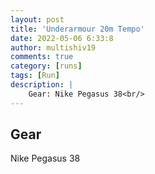 ```yaml
---
layout: post
title: 'Underarmour 20m Tempo'
date: 2022-05-06 6:33:8
author: multishiv19
comments: true
category: [runs]
tags: [Run]
description: |
    Gear: Nike Pegasus 38<br/>
---
```


## Gear
Nike Pegasus 38



<div width='100%' class='strava-embed-placeholder' data-embed-type='activity' data-embed-id='7093800065'></div>
<script src='https://strava-embeds.com/embed.js'></script>
